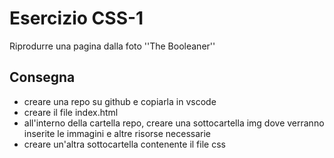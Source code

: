 Esercizio CSS-1
===
Riprodurre una pagina dalla foto ''The Booleaner''
## Consegna
- creare una repo su github e copiarla in vscode
- creare il file index.html
- all'interno della cartella repo, creare una sottocartella img dove verranno inserite le immagini e altre risorse necessarie
- creare un'altra sottocartella contenente il file css